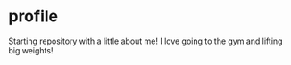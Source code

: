 # profile

Starting repository with a little about me!
I love going to the gym and lifting big weights!
